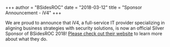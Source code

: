 +++
author = "BSidesROC"
date = "2018-03-12"
title = "Sponsor Announcement - iV4"
+++

We are proud to announce that iV4, a full-service IT provider specializing in aligning business strategies with security solutions, is now an official Silver Sponsor of BSidesROC 2018!  [Please check out their website](https://www.iv4.com/) to learn more about what they do.
